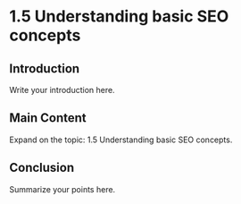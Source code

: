 # 1.5 Understanding basic SEO concepts

## Introduction

Write your introduction here.

## Main Content

Expand on the topic: 1.5 Understanding basic SEO concepts.

## Conclusion

Summarize your points here.